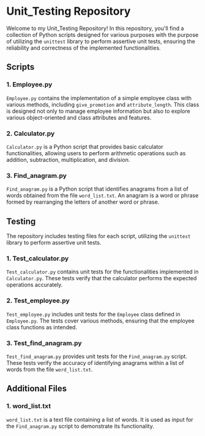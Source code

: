 # Unit_Testing Repository

Welcome to my Unit_Testing Repository! In this repository, you'll find a collection of Python scripts designed for various purposes with the purpose of utilizing the `unittest` library to perform assertive unit tests, ensuring the reliability and correctness of the implemented functionalities.

## Scripts

### 1. Employee.py

`Employee.py` contains the implementation of a simple employee class with various methods, including `give_promotion` and `attribute_length`. This class is designed not only to manage employee information but also to explore various object-oriented and class attributes and features.

### 2. Calculator.py

`Calculator.py` is a Python script that provides basic calculator functionalities, allowing users to perform arithmetic operations such as addition, subtraction, multiplication, and division.

### 3. Find_anagram.py

`Find_anagram.py` is a Python script that identifies anagrams from a list of words obtained from the file `word_list.txt`. An anagram is a word or phrase formed by rearranging the letters of another word or phrase.

## Testing

The repository includes testing files for each script, utilizing the `unittest` library to perform assertive unit tests.

### 1. Test_calculator.py

`Test_calculator.py` contains unit tests for the functionalities implemented in `Calculator.py`. These tests verify that the calculator performs the expected operations accurately.

### 2. Test_employee.py

`Test_employee.py` includes unit tests for the `Employee` class defined in `Employee.py`. The tests cover various methods, ensuring that the employee class functions as intended.

### 3. Test_find_anagram.py

`Test_find_anagram.py` provides unit tests for the `Find_anagram.py` script. These tests verify the accuracy of identifying anagrams within a list of words from the file `word_list.txt`.

## Additional Files

### 1. word_list.txt

`word_list.txt` is a text file containing a list of words. It is used as input for the `Find_anagram.py` script to demonstrate its functionality.
